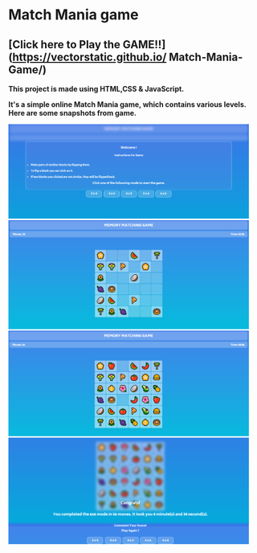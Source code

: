 # Match Mania game

## <b> [Click here to Play the GAME!!](https://vectorstatic.github.io/ Match-Mania-Game/)


This project is made using HTML,CSS &amp; JavaScript.

It's a simple online Match Mania game, which contains various levels.
<br>
Here are some snapshots from game.

<img src="Images/snapshot1.PNG" width=95% alt="snapshots">
<img src="Images/snapshot2.PNG" width=95% alt="snapshots">
<img src="Images/snapshot3.PNG" width=95% alt="snapshots">
<img src="Images/snapshot4.PNG" width=95% alt="snapshots">

<br><br>